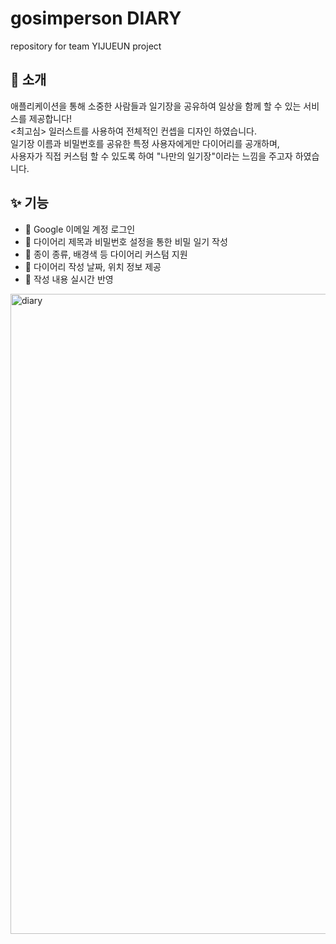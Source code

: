 # gosimperson DIARY 
repository for team YIJUEUN project

## 👋 소개
애플리케이션을 통해 소중한 사람들과 일기장을 공유하여 일상을 함께 할 수 있는 서비스를 제공합니다! <br>
<최고심> 일러스트를 사용하여 전체적인 컨셉을 디자인 하였습니다. <br>
일기장 이름과 비밀번호를 공유한 특정 사용자에게만 다이어리를 공개하며, <br>
사용자가 직접 커스텀 할 수 있도록 하여 "나만의 일기장"이라는 느낌을 주고자 하였습니다.

## ✨ 기능
- 🔑 Google 이메일 계정 로그인
- 🙊 다이어리 제목과 비밀번호 설정을 통한 비밀 일기 작성
- 🎨 종이 종류, 배경색 등 다이어리 커스텀 지원
- 📍 다이어리 작성 날짜, 위치 정보 제공
- 📝 작성 내용 실시간 반영

<img width="1024" alt="diary" src="https://github.com/seojueunn/YIJUEUN/assets/79799635/195a4c23-49fa-43fe-a117-4554bba1447e">
